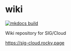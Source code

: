 # wiki
[![mkdocs build](https://github.com/rocky-linux/sig-cloud-wiki/actions/workflows/build.yml/badge.svg)](https://github.com/rocky-linux/sig-cloud-wiki/actions/workflows/build.yml)

Wiki repository for SIG/Cloud

https://sig-cloud.rocky.page
